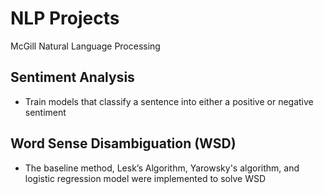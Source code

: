 # NLP Projects
McGill Natural Language Processing

## Sentiment Analysis 
- Train models that classify a sentence into either a positive or negative sentiment

## Word Sense Disambiguation (WSD)
- The baseline method, Lesk’s Algorithm, Yarowsky's algorithm, and logistic regression model were implemented to solve WSD
